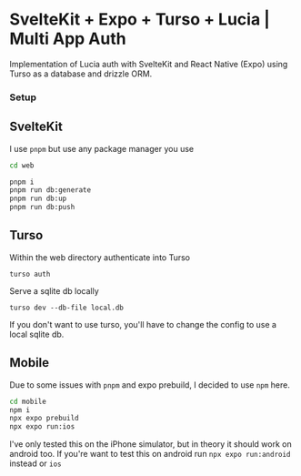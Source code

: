 # SvelteKit + Expo + Turso + Lucia  | Multi App Auth
Implementation of Lucia auth with SvelteKit and React Native (Expo) using Turso as a database and drizzle ORM.


### Setup
## SvelteKit 
I use `pnpm` but use any package manager you use

```zsh
cd web

pnpm i
pnpm run db:generate
pnpm run db:up
pnpm run db:push
```

## Turso
Within the web directory authenticate into Turso
```
turso auth
```

Serve a sqlite db locally
```
turso dev --db-file local.db
```
If you don't want to use turso, you'll have to change the config to use a local sqlite db.


## Mobile
Due to some issues with `pnpm` and expo prebuild, I decided to use `npm` here.
```zsh
cd mobile
npm i
npx expo prebuild
npx expo run:ios
```
I've only tested this on the iPhone simulator, but in theory it should work on android too. If you're want to test this on android run `npx expo run:android` instead or `ios`